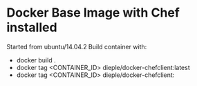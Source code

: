 # Docker Base Image with Chef installed

Started from ubuntu/14.04.2
Build container with:
* docker build .
* docker tag <CONTAINER_ID> dieple/docker-chefclient:latest
* docker tag <CONTAINER_ID> dieple/docker-chefclient:<version>
